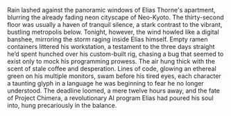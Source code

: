 Rain lashed against the panoramic windows of Elias Thorne's apartment, blurring the already fading neon cityscape of Neo-Kyoto.  The thirty-second floor was usually a haven of tranquil silence, a stark contrast to the vibrant, bustling metropolis below. Tonight, however, the wind howled like a digital banshee, mirroring the storm raging inside Elias himself.  Empty ramen containers littered his workstation, a testament to the three days straight he’d spent hunched over his custom-built rig, chasing a bug that seemed to exist only to mock his programming prowess. The air hung thick with the scent of stale coffee and desperation.  Lines of code, glowing an ethereal green on his multiple monitors, swam before his tired eyes, each character a taunting glyph in a language he was beginning to fear he no longer understood.  The deadline loomed, a mere twelve hours away, and the fate of Project Chimera, a revolutionary AI program Elias had poured his soul into, hung precariously in the balance.
